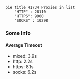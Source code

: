 
```mermaid
pie title 41734 Proxies in list
    "HTTP" : 28110
    "HTTPS": 9900
    "SOCKS" : 10298
```

### Some Info
#### Average Timeout

- mixed: 3.9s
- http: 2.2s
- https: 8.1s
- socks: 6.2s